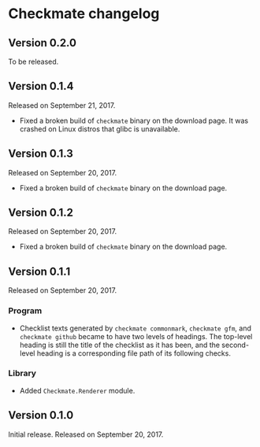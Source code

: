 Checkmate changelog
===================

Version 0.2.0
-------------

To be released.


Version 0.1.4
-------------

Released on September 21, 2017.

 -  Fixed a broken build of `checkmate` binary on the download page.
    It was crashed on Linux distros that glibc is unavailable.


Version 0.1.3
-------------

Released on September 20, 2017.

 -  Fixed a broken build of `checkmate` binary on the download page.


Version 0.1.2
-------------

Released on September 20, 2017.

 -  Fixed a broken build of `checkmate` binary on the download page.


Version 0.1.1
-------------

Released on September 20, 2017.

### Program

 -  Checklist texts generated by `checkmate commonmark`, `checkmate gfm`, and
    `checkmate github` became to have two levels of headings.  The top-level
    heading is still the title of the checklist as it has been, and the
    second-level heading is a corresponding file path of its following checks.

### Library

 -  Added `Checkmate.Renderer` module.


Version 0.1.0
-------------

Initial release.  Released on September 20, 2017.

